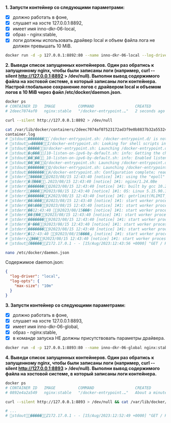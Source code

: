 **1. Запусти контейнер со следующими параметрами:**
- [x] должно работать в фоне,
- [x] слушает на хосте 127.0.0.1:8892,
- [x] имеет имя inno-dkr-06-local,
- [x] образ - nginx:stable,
- [x] логи должны использовать драйвер local и объем файла лога не должен превышать 10 MiB.

```bash
docker run -d -p 127.0.0.1:8892:80 --name inno-dkr-06-local --log-driver local --log-opt max-size=10m nginx:stable
```

**2. Выведи список запущенных контейнеров. Один раз обратись к запущенному nginx, чтобы были записаны логи (например, curl --silent http://127.0.0.1:8892 > /dev/null). Выполни вывод содержимого файла на хостовой системе, в который записаны логи контейнера. Настрой глобальное сохранение логов с драйвером local и объемом логов в 10 MiB через файл /etc/docker/daemon.json.**

```bash
docker ps
# CONTAINER ID   IMAGE          COMMAND                  CREATED         STATUS        PORTS                    NAMES
# 2deec7074af0   nginx:stable   "/docker-entrypoint.…"   2 seconds ago   Up 1 second   127.0.0.1:8892->80/tcp   inno-dkr-06-local

curl --silent http://127.0.0.1:8892 > /dev/null

cat /var/lib/docker/containers/2deec7074af07523172ad3f9e0b8837b32a55324f97c6b63182b1f651a31cf0e/local-logs/
container.log
# stdout�������`/docker-entrypoint.sh: /docker-entrypoint.d/ is not empty, will attempt to perform configurationt]
# stdoutѭ�����I/docker-entrypoint.sh: Looking for shell scripts in /docker-entrypoint.d/]i
# stdout��ؗ���U/docker-entrypoint.sh: Launching /docker-entrypoint.d/10-listen-on-ipv6-by-default.shiq
# stdout�ԛ���]10-listen-on-ipv6-by-default.sh: info: Getting the checksum of /etc/nginx/conf.d/default.confqs
# stdout����_10-listen-on-ipv6-by-default.sh: info: Enabled listen on IPv6 in /etc/nginx/conf.d/default.confse
# stdout����Q/docker-entrypoint.sh: Launching /docker-entrypoint.d/20-envsubst-on-templates.shee
# stdout�������Q/docker-entrypoint.sh: Launching /docker-entrypoint.d/30-tune-worker-processes.sheU
# stdout�������A/docker-entrypoint.sh: Configuration complete; ready for start upUT
# stderrŢ�����@2023/08/15 12:43:40 [notice] 1#1: using the "epoll" event methodTB
# stderr�湣���.2023/08/15 12:43:40 [notice] 1#1: nginx/1.24.0Be
# stderr�������Q2023/08/15 12:43:40 [notice] 1#1: built by gcc 10.2.1 20210110 (Debian 10.2.1-6) ea
# stderr����M2023/08/15 12:43:40 [notice] 1#1: OS: Linux 5.15.90.1-microsoft-standard-WSL2a_
# stderr�������K2023/08/15 12:43:40 [notice] 1#1: getrlimit(RLIMIT_NOFILE): 1048576:1048576_L
# stderr��ã���82023/08/15 12:43:40 [notice] 1#1: start worker processesLM
# stderr��ѣ���92023/08/15 12:43:40 [notice] 1#1: start worker process 29MM
# stderr��ף���92023/08/15 12:43:40 [notice] 1#1: start worker process 30MM
# stderr��룉��92023/08/15 12:43:40 [notice] 1#1: start worker process 31MM
# stderr�������92023/08/15 12:43:40 [notice] 1#1: start worker process 32MM
# stderr�⍤���92023/08/15 12:43:40 [notice] 1#1: start worker process 33MM
# stderr�������92023/08/15 12:43:40 [notice] 1#1: start worker process 34MM
# stderr�ݶ����92023/08/15 12:43:40 [notice] 1#1: start worker process 35MM
# stderrܙȤ���92023/08/15 12:43:40 [notice] 1#1: start worker process 36Mn
# stdoutƌ�����Z172.17.0.1 - - [15/Aug/2023:12:43:56 +0000] "GET / HTTP/1.1" 200 615 "-" "curl/7.81.0" "-"nroot@DESKTOP-OB216S1:

nano /etc/docker/daemon.json
```

Содержимое daemon.json:

```json
{
  "log-driver": "local",
  "log-opts": {
    "max-size": "10m"
  }
}
```

**3. Запусти контейнер со следующими параметрами:**
- [x] должно работать в фоне,
- [x] слушает на хосте 127.0.0.1:8893,
- [x] имеет имя inno-dkr-06-global,
- [x] образ - nginx:stable,
- [x] в команде запуска НЕ должны присутствовать параметры драйвера.

```bash
docker run -d -p 127.0.0.1:8893:80 --name inno-dkr-06-global nginx:stable
```

**4. Выведи список запущенных контейнеров. Один раз обратись к запущенному nginx, чтобы были записаны логи (например, curl --silent http://127.0.0.1:8893 > /dev/null). Выполни вывод содержимого файла на хостовой системе, в который записаны логи контейнера.**

```bash
docker ps
# CONTAINER ID   IMAGE          COMMAND                  CREATED              STATUS          PORTS                    NAMES
# 0892e4a2a549   nginx:stable   "/docker-entrypoint.…"   About a minute ago   Up 58 seconds   127.0.0.1:8893->80/tcp   inno-dkr-06-global

curl --silent http://127.0.0.1:8893 > /dev/null && cat /var/lib/docker/containers/2deec7074af07523172ad3f9e0b8837b32a55324f97c6b63182b1f651a31cf0e/local-logs/

# ...
# stdout޼�����Z172.17.0.1 - - [15/Aug/2023:12:52:49 +0000] "GET / HTTP/1.1" 200 615 "-" "curl/7.81.0" "-"nroot@DESKTOP-OB216S1:/home/khomenok#
```